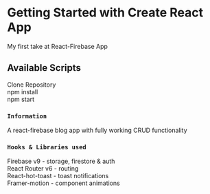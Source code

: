 # Getting Started with Create React App

My first take at React-Firebase App


## Available Scripts

Clone Repository  
npm install  
npm start  

### `Information`

A react-firebase blog app with fully working CRUD functionality

### `Hooks & Libraries used`

Firebase v9 - storage, firestore & auth  
React Router v6 - routing  
React-hot-toast - toast notifications  
Framer-motion - component animations  

